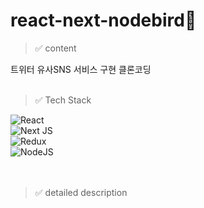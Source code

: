 # react-next-nodebird🐤

> ✅ content

트위터 유사SNS 서비스 구현 클론코딩
<br/>
<br/>
> ✅ Tech Stack

![React](https://img.shields.io/badge/react-%2320232a.svg?style=for-the-badge&logo=react&logoColor=%2361DAFB)<br/>
![Next JS](https://img.shields.io/badge/Next-black?style=for-the-badge&logo=next.js&logoColor=white)<br/>
![Redux](https://img.shields.io/badge/redux-%23593d88.svg?style=for-the-badge&logo=redux&logoColor=white)<br/>
![NodeJS](https://img.shields.io/badge/node.js-6DA55F?style=for-the-badge&logo=node.js&logoColor=white)<br/>
<br/>
<br/>
> ✅ detailed description
